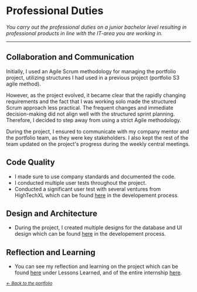 # Professional Duties
*You carry out the professional duties on a junior bachelor level resulting in professional products in line with the IT-area you are working in.*
*** 

## Collaboration and Communication
Initially, I used an Agile Scrum methodology for managing the portfolio project, utilizing structures I had used in a previous project (portfolio S3 agile method).

However, as the project evolved, it became clear that the rapidly changing requirements and the fact that I was working solo made the structured Scrum approach less practical. The frequent changes and immediate decision-making did not align well with the structured sprint planning. Therefore, I decided to step away from using a strict Agile methodology.

During the project, I ensured to communicate with my company mentor and the portfolio team, as they were key stakeholders. I also kept the rest of the team updated on the project's progress during the weekly central meetings.

## Code Quality
- I made sure to use company standards and documented the code.
- I conducted multiple user tests throughout the project.
- Conducted a significant user test with several ventures from HighTechXL which can be found [here](https://github.com/BramVerkuijlen/Portfolio-S5-Internship/blob/main/Project/PortfolioTool.md) in the developement process.

## Design and Architecture
- During the project, I created multiple designs for the database and UI design which can be found [here](https://github.com/BramVerkuijlen/Portfolio-S5-Internship/blob/main/Project/PortfolioTool.md) in the developement process.

## Reflection and Learning
- You can see my reflection and learning on the project which can be found [here](https://github.com/BramVerkuijlen/Portfolio-S5-Internship/blob/main/Project/PortfolioTool.md) under Lessons Learned, and of the entire internship [here](https://github.com/BramVerkuijlen/Portfolio-S5-Internship).

<small><i><a href="https://github.com/BramVerkuijlen/Portfolio-S5-Internship"><- Back to the portfolio</a></i></small>
